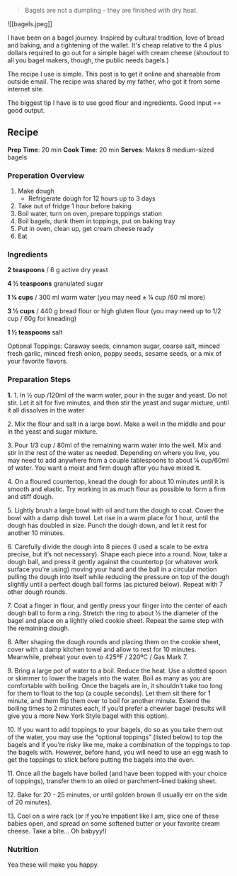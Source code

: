 > Bagels are not a dumpling - they are finished with dry heat.

![[bagels.jpeg]]

I have been on a bagel journey. Inspired by cultural tradition, love of bread and baking, and a tightening of the wallet. It's cheap relative to the 4 plus dollars required to go out for a simple bagel with cream cheese (shoutout to all you bagel makers, though, the public needs bagels.)

The recipe I use is simple. This post is to get it online and shareable from outside email. The recipe was shared by my father, who got it from some internet site.

The biggest tip I have is to use good flour and ingredients. Good input == good output.



## Recipe

**Prep Time**: 20 min **Cook Time**: 20 min **Serves**: Makes 8 medium-sized bagels

### Preperation Overview
1. Make dough
    -  Refrigerate dough for 12 hours up to 3 days
2. Take out of fridge 1 hour before baking
3. Boil water, turn on oven, prepare toppings station
4. Boil bagels, dunk them in toppings, put on baking tray
5. Put in oven, clean up, get cream cheese ready
6. Eat

### **Ingredients**

**2 teaspoons** / 6 g active dry yeast

**4 ½ teaspoons** granulated sugar

**1 ¼ cups** / 300 ml warm water (you may need ± ¼ cup /60 ml more)

**3 ½ cups** / 440 g bread flour or high gluten flour (you may need up to 1/2 cup / 60g for kneading)

**1 ½ teaspoons** salt

Optional Toppings: Caraway seeds, cinnamon sugar, coarse salt, minced fresh garlic, minced fresh onion, poppy seeds, sesame seeds, or a mix of your favorite flavors.

### **Preparation Steps**

**1\.** 1\. In ½ cup /120ml of the warm water, pour in the sugar and yeast. Do not stir. Let it sit for five minutes, and then stir the yeast and sugar mixture, until it all dissolves in the water  
  
2\. Mix the flour and salt in a large bowl. Make a well in the middle and pour in the yeast and sugar mixture.  
  
3\. Pour 1/3 cup / 80ml of the remaining warm water into the well. Mix and stir in the rest of the water as needed. Depending on where you live, you may need to add anywhere from a couple tablespoons to about ¼ cup/60ml of water. You want a moist and firm dough after you have mixed it.  
  
4\. On a floured countertop, knead the dough for about 10 minutes until it is smooth and elastic. Try working in as much flour as possible to form a firm and stiff dough.  
  
5\. Lightly brush a large bowl with oil and turn the dough to coat. Cover the bowl with a damp dish towel. Let rise in a warm place for 1 hour, until the dough has doubled in size. Punch the dough down, and let it rest for another 10 minutes.  
  
6\. Carefully divide the dough into 8 pieces (I used a scale to be extra precise, but it’s not necessary). Shape each piece into a round. Now, take a dough ball, and press it gently against the countertop (or whatever work surface you’re using) moving your hand and the ball in a circular motion pulling the dough into itself while reducing the pressure on top of the dough slightly until a perfect dough ball forms (as pictured below). Repeat with 7 other dough rounds.   
  
7\. Coat a finger in flour, and gently press your finger into the center of each dough ball to form a ring. Stretch the ring to about ⅓ the diameter of the bagel and place on a lightly oiled cookie sheet. Repeat the same step with the remaining dough.  
  
8\. After shaping the dough rounds and placing them on the cookie sheet, cover with a damp kitchen towel and allow to rest for 10 minutes. Meanwhile, preheat your oven to 425ºF / 220ºC / Gas Mark 7.  
  
9\. Bring a large pot of water to a boil. Reduce the heat. Use a slotted spoon or skimmer to lower the bagels into the water. Boil as many as you are comfortable with boiling. Once the bagels are in, it shouldn’t take too long for them to float to the top (a couple seconds). Let them sit there for 1 minute, and them flip them over to boil for another minute. Extend the boiling times to 2 minutes each, if you’d prefer a chewier bagel (results will give you a more New York Style bagel with this option).  
  
10\. If you want to add toppings to your bagels, do so as you take them out of the water, you may use the “optional toppings” (listed below) to top the bagels and if you’re risky like me, make a combination of the toppings to top the bagels with. However, before hand, you will need to use an egg wash to get the toppings to stick before putting the bagels into the oven.  
  
11\. Once all the bagels have boiled (and have been topped with your choice of toppings), transfer them to an oiled or parchment-lined baking sheet.  
  
12\. Bake for 20 - 25 minutes, or until golden brown (I usually err on the side of 20 minutes).  
  
13\. Cool on a wire rack (or if you’re impatient like I am, slice one of these babies open, and spread on some softened butter or your favorite cream cheese. Take a bite… Oh babyyy!)

### **Nutrition**
Yea these will make you happy.